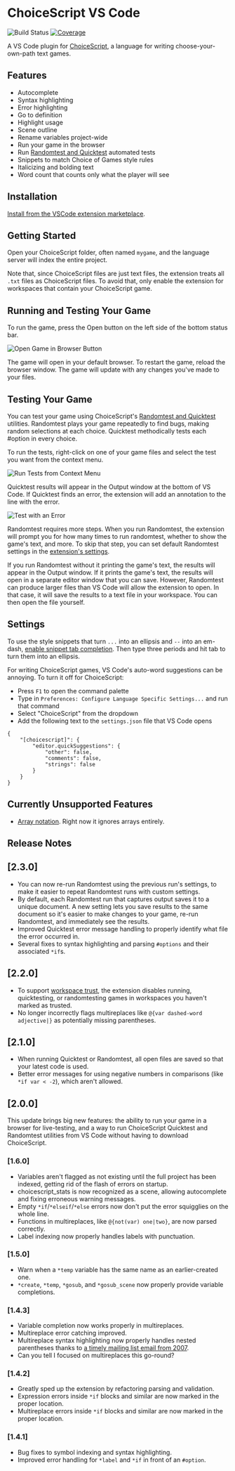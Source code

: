 # ChoiceScript VS Code

![Build Status](https://github.com/sgranade/choicescript_vscode/workflows/build/badge.svg)
[![Coverage](https://codecov.io/gh/sgranade/choicescript_vscode/branch/master/graph/badge.svg)](https://codecov.io/gh/sgranade/choicescript_vscode)


A VS Code plugin for [ChoiceScript](https://github.com/dfabulich/choicescript/), a language for writing choose-your-own-path text games.

## Features

- Autocomplete
- Syntax highlighting
- Error highlighting
- Go to definition
- Highlight usage
- Scene outline
- Rename variables project-wide
- Run your game in the browser
- Run [Randomtest and Quicktest](https://www.choiceofgames.com/make-your-own-games/testing-choicescript-games-automatically/) automated tests
- Snippets to match Choice of Games style rules
- Italicizing and bolding text
- Word count that counts only what the player will see

## Installation

[Install from the VSCode extension marketplace](https://marketplace.visualstudio.com/items?itemName=StephenGranade.choicescript-vscode).

## Getting Started

Open your ChoiceScript folder, often named `mygame`, and the language server will index the entire project.

Note that, since ChoiceScript files are just text files, the extension treats all `.txt` files as ChoiceScript files. To avoid that, only enable the extension for workspaces that contain your ChoiceScript game.

## Running and Testing Your Game

To run the game, press the Open button on the left side of the bottom status bar.

![Open Game in Browser Button](https://raw.github.com/sgranade/choicescript_vscode/blob/master/images/cs-open-game-button.png)

The game will open in your default browser. To restart the game, reload the browser window. The game will update with any changes you've made to your files.

## Testing Your Game

You can test your game using ChoiceScript's [Randomtest and Quicktest](https://www.choiceofgames.com/make-your-own-games/testing-choicescript-games-automatically/) utilities. Randomtest plays your game repeatedly to find bugs, making random selections at each choice. Quicktest methodically tests each #option in every choice.

To run the tests, right-click on one of your game files and select the test you want from the context menu.

![Run Tests from Context Menu](https://raw.githubusercontent.com/sgranade/choicescript_vscode/master/images/run-cs-tests-context-menu.png)

Quicktest results will appear in the Output window at the bottom of VS Code. If Quicktest finds an error, the extension will add an annotation to the line with the error.

![Test with an Error](https://raw.githubusercontent.com/sgranade/choicescript_vscode/master/images/cs-test-error.png)

Randomtest requires more steps. When you run Randomtest, the extension will prompt you for how many times to run randomtest, whether to show the game's text, and more. To skip that step, you can set default Randomtest settings in the [extension's settings](https://code.visualstudio.com/docs/getstarted/settings).

If you run Randomtest without it printing the game's text, the results will appear in the Output window. If it prints the game's text, the results will open in a separate editor window that you can save. However, Randomtest can produce larger files than VS Code will allow the extension to open. In that case, it will save the results to a text file in your workspace. You can then open the file yourself.


## Settings

To use the style snippets that turn `...` into an ellipsis and `--` into an em-dash, [enable snippet tab completion](https://code.visualstudio.com/docs/editor/userdefinedsnippets#_creating-your-own-snippets). Then type three periods and hit tab to turn them into an ellipsis.

For writing ChoiceScript games, VS Code's auto-word suggestions can be annoying. To turn it off for ChoiceScript:

- Press `F1` to open the command palette
- Type in `Preferences: Configure Language Specific Settings...` and run that command
- Select "ChoiceScript" from the dropdown
- Add the following text to the `settings.json` file that VS Code opens
```
{
    "[choicescript]": {
        "editor.quickSuggestions": {
            "other": false,
            "comments": false,
            "strings": false
        }
    }
}
```

## Currently Unsupported Features

- [Array notation](https://forum.choiceofgames.com/t/new-choicescript-features-for-programmers/8423). Right now it ignores arrays entirely.

## Release Notes

## [2.3.0]

- You can now re-run Randomtest using the previous run's settings, to make it easier to repeat Randomtest runs with custom settings.
- By default, each Randomtest run that captures output saves it to a unique document. A new setting lets you save results to the same document so it's easier to make changes to your game, re-run Randomtest, and immediately see the results.
- Improved Quicktest error message handling to properly identify what file the error occurred in.
- Several fixes to syntax highlighting and parsing `#options` and their associated `*if`s.


## [2.2.0]

- To support [workspace trust](https://code.visualstudio.com/docs/editor/workspace-trust), the extension disables running, quicktesting, or randomtesting games in workspaces you haven't marked as trusted.
- No longer incorrectly flags multireplaces like `@{var dashed-word adjective|}` as potentially missing parentheses.


## [2.1.0]

- When running Quicktest or Randomtest, all open files are saved so that your latest code is used.
- Better error messages for using negative numbers in comparisons (like `*if var < -2`), which aren't allowed.

## [2.0.0]

This update brings big new features: the ability to run your game in a browser for live-testing, and a way to run ChoiceScript Quicktest and Randomtest utilities from VS Code without having to download ChoiceScript.

### [1.6.0]

- Variables aren't flagged as not existing until the full project has been indexed, getting rid of the flash of errors on startup.
- choicescript_stats is now recognized as a scene, allowing autocomplete and fixing erroneous warning messages.
- Empty `*if`/`*elseif`/`*else` errors now don't put the error squigglies on the whole line.
- Functions in multireplaces, like `@{not(var) one|two}`, are now parsed correctly.
- Label indexing now properly handles labels with punctuation.

### [1.5.0]

- Warn when a `*temp` variable has the same name as an earlier-created one.
- `*create`, `*temp`, `*gosub`, and `*gosub_scene` now properly provide variable completions.

### [1.4.3]

- Variable completion now works properly in multireplaces.
- Multireplace error catching improved.
- Multireplace syntax highlighting now properly handles nested parentheses thanks to [a timely mailing list email from 2007](https://lists.macromates.com/textmate/2007-September/022055.html).
- Can you tell I focused on multireplaces this go-round?

### [1.4.2]

- Greatly sped up the extension by refactoring parsing and validation.
- Expression errors inside `*if` blocks and similar are now marked in the proper location.
- Multireplace errors inside `*if` blocks and similar are now marked in the proper location.

### [1.4.1]

- Bug fixes to symbol indexing and syntax highlighting.
- Improved error handling for `*label` and `*if` in front of an `#option`.